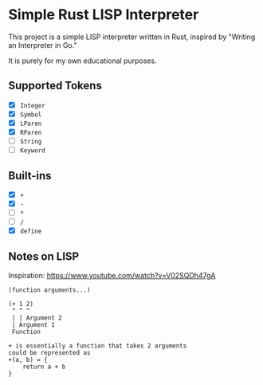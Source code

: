 # Simple Rust LISP Interpreter

This project is a simple LISP interpreter written in Rust, inspired by "Writing an Interpreter in Go."

It is purely for my own educational purposes. 

## Supported Tokens

- [x] `Integer`
- [x] `Symbol`
- [x] `LParen`
- [x] `RParen` 
- [ ] `String`
- [ ] `Keyword` 

## Built-ins
- [x] `+`
- [x] `-`
- [ ] `*`
- [ ] `/`
- [x] `define`

## Notes on LISP
Inspiration: https://www.youtube.com/watch?v=V02SQDh47gA

```
(function arguments...)

(+ 1 2)
 ^ ^ ^
 | | Argument 2 
 | Argument 1
 Function

+ is essentially a function that takes 2 arguments
could be represented as
+(a, b) = {
    return a + b
}
```
